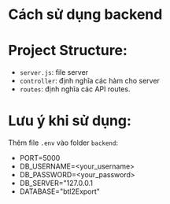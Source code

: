 # Cách sử dụng backend
# Project Structure:
- `server.js`: file server
- `controller`: định nghĩa các hàm cho server
- `routes`: định nghĩa các API routes.
# Lưu ý khi sử dụng:
Thêm file `.env` vào folder `backend`: 
- PORT=5000
- DB_USERNAME=<your_username>
- DB_PASSWORD=<your_password>
- DB_SERVER="127.0.0.1
- DATABASE="btl2Export"
